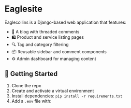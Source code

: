 # Eaglesite

Eaglecollins is a Django-based web application that features:

- 📝 A blog with threaded comments
- 🛍️ Product and service listing pages
- 🔍 Tag and category filtering
- 📦 Reusable sidebar and comment components
- ⚙️ Admin dashboard for managing content

## 🚀 Getting Started

1. Clone the repo  
2. Create and activate a virtual environment  
3. Install dependencies: `pip install -r requirements.txt`  
4. Add a `.env` file with:

